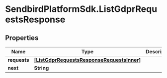 # SendbirdPlatformSdk.ListGdprRequestsResponse

## Properties

Name | Type | Description | Notes
------------ | ------------- | ------------- | -------------
**requests** | [**[ListGdprRequestsResponseRequestsInner]**](ListGdprRequestsResponseRequestsInner.md) |  | [optional] 
**next** | **String** |  | [optional] 



